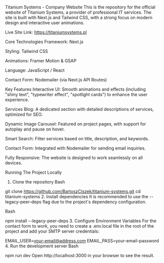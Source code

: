 Titanium Systems - Company Website
This is the repository for the official website of Titanium Systems, a provider of professional IT services. The site is built with Next.js and Tailwind CSS, with a strong focus on modern design and interactive user animations.

Live Site Link: https://titaniumsystems.pl

Core Technologies
Framework: Next.js

Styling: Tailwind CSS

Animations: Framer Motion & GSAP

Language: JavaScript / React

Contact Form: Nodemailer (via Next.js API Routes)

Key Features
Interactive UI: Smooth animations and effects (including "shiny text", "typewriter effect", "spotlight cards") to enhance the user experience.

Services Blog: A dedicated section with detailed descriptions of services, optimized for SEO.

Dynamic Image Carousel: Featured on project pages, with support for autoplay and pause on hover.

Smart Search: Filter services based on title, description, and keywords.

Contact Form: Integrated with Nodemailer for sending email inquiries.

Fully Responsive: The website is designed to work seamlessly on all devices.

Running The Project Locally
1. Clone the repository
Bash

git clone https://github.com/BartoszCiszek/titanium-systems.git
cd titanium-systems
2. Install dependencies
It is recommended to use the --legacy-peer-deps flag due to the project's dependency configuration.

Bash

npm install --legacy-peer-deps
3. Configure Environment Variables
For the contact form to work, you need to create a .env.local file in the root of the project and add your SMTP server credentials:

EMAIL_USER=your-email@address.com
EMAIL_PASS=your-email-password
4. Run the development server
Bash

npm run dev
Open http://localhost:3000 in your browser to see the result.